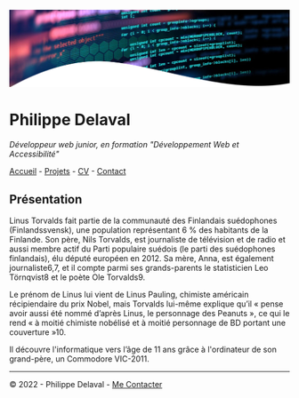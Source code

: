 ![dev picture](images\header.png)

# Philippe Delaval

*Développeur web junior, en formation "Développement Web et Accessibilité"*

[Accueil](README.md) -
[Projets](projets.md) -
[CV](cv.md) -
[Contact](contact.md)

## Présentation
Linus Torvalds fait partie de la communauté des Finlandais suédophones (Finlandssvensk), une population représentant 6 % des habitants de la Finlande. Son père, Nils Torvalds, est journaliste de télévision et de radio et aussi membre actif du Parti populaire suédois (le parti des suédophones finlandais), élu député européen en 2012. Sa mère, Anna, est également journaliste6,7, et il compte parmi ses grands-parents le statisticien Leo Törnqvist8 et le poète Ole Torvalds9.

Le prénom de Linus lui vient de Linus Pauling, chimiste américain récipiendaire du prix Nobel, mais Torvalds lui-même explique qu’il « pense avoir aussi été nommé d’après Linus, le personnage des Peanuts », ce qui le rend « à moitié chimiste nobélisé et à moitié personnage de BD portant une couverture »10.

Il découvre l'informatique vers l’âge de 11 ans grâce à l'ordinateur de son grand-père, un Commodore VIC-2011.

---
© 2022 - Philippe Delaval - [Me Contacter](klareg@gmail.com)